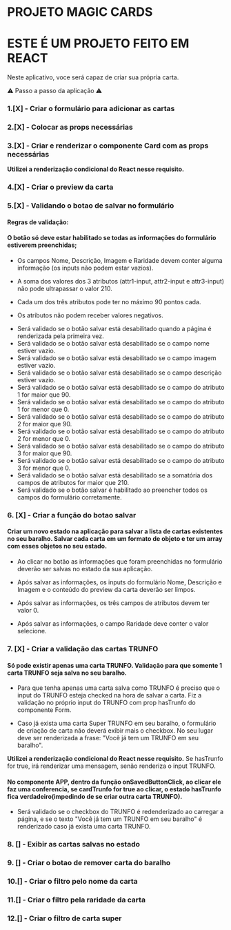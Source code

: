 # PROJETO MAGIC CARDS

# ESTE É UM PROJETO FEITO EM REACT

Neste aplicativo, voce será capaz de criar sua própria carta.

⚠️ Passo a passo da aplicação ⚠️

### 1.[X] - Criar o formulário para adicionar as cartas
### 2.[X] - Colocar as props necessárias
### 3.[X] - Criar e renderizar o componente Card com as props necessárias
 **Utilizei a renderização condicional do React nesse requisito.**
### 4.[X] - Criar o preview da carta
### 5.[X] - Validando o botao de salvar no formulário
#### Regras de validação:

#### O botão só deve estar habilitado se todas as informações do formulário estiverem preenchidas;

- Os campos Nome, Descrição, Imagem e Raridade devem conter alguma informação (os inputs não podem estar vazios).

- A soma dos valores dos 3 atributos (attr1-input, attr2-input e attr3-input) não pode ultrapassar o valor 210.

- Cada um dos três atributos pode ter no máximo 90 pontos cada.

- Os atributos não podem receber valores negativos.

* Será validado se o botão salvar está desabilitado quando a página é renderizada pela primeira vez.
* Será validado se o botão salvar está desabilitado se o campo nome estiver vazio.
* Será validado se o botão salvar está desabilitado se o campo imagem estiver vazio.
* Será validado se o botão salvar está desabilitado se o campo descrição estiver vazio.
* Será validado se o botão salvar está desabilitado se o campo do atributo 1 for maior que 90.
* Será validado se o botão salvar está desabilitado se o campo do atributo 1 for menor que 0.
* Será validado se o botão salvar está desabilitado se o campo do atributo 2 for maior que 90.
* Será validado se o botão salvar está desabilitado se o campo do atributo 2 for menor que 0.
* Será validado se o botão salvar está desabilitado se o campo do atributo 3 for maior que 90.
* Será validado se o botão salvar está desabilitado se o campo do atributo 3 for menor que 0.
* Será validado se o botão salvar está desabilitado se a somatória dos campos de atributos for maior que 210.
* Será validado se o botão salvar é habilitado ao preencher todos os campos do formulário corretamente.

### 6. [X] - Criar a função do botao salvar

#### Criar um novo estado na aplicação para salvar a lista de cartas existentes no seu baralho. Salvar cada carta em um formato de objeto e ter um array com esses objetos no seu estado.

- Ao clicar no botão as informações que foram preenchidas no formulário deverão ser salvas no estado da sua aplicação.

- Após salvar as informações, os inputs do formulário Nome, Descrição e Imagem e o conteúdo do preview da carta deverão ser limpos.

- Após salvar as informações, os três campos de atributos devem ter valor 0.

- Após salvar as informações, o campo Raridade deve conter o valor selecione.

### 7. [X] - Criar a validação das cartas TRUNFO

#### Só pode existir apenas uma carta TRUNFO. Validação para que somente 1 carta TRUNFO seja salva no seu baralho.

* Para que tenha apenas uma carta salva como TRUNFO é preciso que o input do TRUNFO esteja checked na hora de salvar a carta. Fiz a validação no próprio input do TRUNFO com prop hasTrunfo do componente Form.

* Caso já exista uma carta Super TRUNFO em seu baralho, o formulário de criação de carta não deverá exibir mais o checkbox. No seu lugar deve ser renderizada a frase: "Você já tem um TRUNFO em seu baralho".

 **Utilizei a renderização condicional do React nesse requisito.**
 Se hasTrunfo for true, irá renderizar uma mensagem, senão renderiza o input TRUNFO.

 #### No componente APP, dentro da função onSavedButtonClick, ao clicar ele faz uma conferencia, se cardTrunfo for true ao clicar, o estado hasTrunfo fica verdadeiro(impedindo de se criar outra carta TRUNFO).

* Será validado se o checkbox do TRUNFO é redenderizado ao carregar a página, e se o texto "Você já tem um TRUNFO em seu baralho" é renderizado caso já exista uma carta TRUNFO.

### 8. [] - Exibir as cartas salvas no estado
### 9. [] - Criar o botao de remover carta do baralho
### 10.[] - Criar o filtro pelo nome da carta
### 11.[] - Criar o filtro pela raridade da carta
### 12.[] - Criar o filtro de carta super
